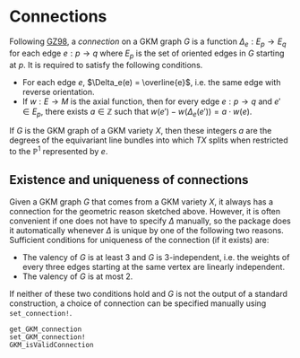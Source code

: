 # Connections

Following [GZ98](@cite), a *connection* on a GKM graph $G$ is a function $\Delta_e:E_p \rightarrow E_q$ for each edge $e: p\rightarrow q$ where $E_p$ is the set of oriented edges in $G$ starting at $p$.
It is required to satisfy the following conditions.
 * For each edge $e$, $\Delta_e(e) = \overline{e}$, i.e. the same edge with reverse orientation.
 * If $w:E\rightarrow M$ is the axial function, then for every edge $e:p\rightarrow q$ and $e'\in E_p$, there exists $a\in\mathbb{Z}$ such that $w(e') - w(\Delta_e(e')) = a\cdot w(e)$.

If $G$ is the GKM graph of a GKM variety $X$, then these integers $a$ are the degrees of the equivariant line bundles into which $TX$ splits when restricted to the $\mathbb{P}^1$ represented by $e$.

## Existence and uniqueness of connections

Given a GKM graph $G$ that comes from a GKM variety $X$, it always has a connection for the geometric reason sketched above.
However, it is often convenient if one does not have to specify $\Delta$ manually, so the package does it automatically whenever $\Delta$ is unique by one of the following two reasons.
Sufficient conditions for uniqueness of the connection (if it exists) are:
 * The valency of $G$ is at least 3 and $G$ is $3$-independent, i.e. the weights of every three edges starting at the same vertex are linearly independent.
 * The valency of $G$ is at most 2.

If neither of these two conditions hold and $G$ is not the output of a standard construction, a choice of connection can be specified manually using `set_connection!`.

```@docs
get_GKM_connection
set_GKM_connection!
GKM_isValidConnection
```